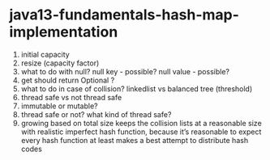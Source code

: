 # java13-fundamentals-hash-map-implementation

1. initial capacity
1. resize (capacity factor)
1. what to do with null? null key - possible? null value - possible?
1. get should return Optional ?
1. what to do in case of collision? linkedlist vs balanced tree (threshold)
1. thread safe vs not thread safe
1. immutable or mutable?
1. thread safe or not? what kind of thread safe?
1. growing based on total size keeps the collision lists at a reasonable size with realistic imperfect hash function, 
because it’s reasonable to expect every hash function at least makes a best attempt to distribute hash codes